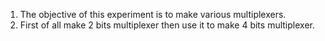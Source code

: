 1. The objective of this experiment is to make various multiplexers.  
2. First of all make 2 bits multiplexer then use it to make 4 bits multiplexer.  

